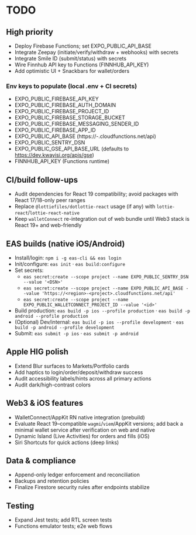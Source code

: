 # TODO

## High priority
- Deploy Firebase Functions; set EXPO_PUBLIC_API_BASE
- Integrate Zeepay (initiate/verify/withdraw + webhooks) with secrets
- Integrate Smile ID (submit/status) with secrets
- Wire Finnhub API key to Functions (FINNHUB_API_KEY)
- Add optimistic UI + Snackbars for wallet/orders

### Env keys to populate (local .env + CI secrets)
- EXPO_PUBLIC_FIREBASE_API_KEY
- EXPO_PUBLIC_FIREBASE_AUTH_DOMAIN
- EXPO_PUBLIC_FIREBASE_PROJECT_ID
- EXPO_PUBLIC_FIREBASE_STORAGE_BUCKET
- EXPO_PUBLIC_FIREBASE_MESSAGING_SENDER_ID
- EXPO_PUBLIC_FIREBASE_APP_ID
- EXPO_PUBLIC_API_BASE  (https://<region>-<project>.cloudfunctions.net/api)
- EXPO_PUBLIC_SENTRY_DSN
- EXPO_PUBLIC_GSE_API_BASE_URL (defaults to https://dev.kwayisi.org/apis/gse)
- FINNHUB_API_KEY (Functions runtime)

## CI/build follow-ups
- Audit dependencies for React 19 compatibility; avoid packages with React 17/18-only peer ranges
- Replace `@lottiefiles/dotlottie-react` usage (if any) with `lottie-react`/`lottie-react-native`
- Keep `walletConnect` re-integration out of web bundle until Web3 stack is React 19+ and web-friendly

## EAS builds (native iOS/Android)
- Install/login: `npm i -g eas-cli && eas login`
- Init/configure: `eas init` · `eas build:configure`
- Set secrets:
  - `eas secret:create --scope project --name EXPO_PUBLIC_SENTRY_DSN --value '<DSN>'`
  - `eas secret:create --scope project --name EXPO_PUBLIC_API_BASE --value 'https://<region>-<project>.cloudfunctions.net/api'`
  - `eas secret:create --scope project --name EXPO_PUBLIC_WALLETCONNECT_PROJECT_ID --value '<id>'`
- Build production: `eas build -p ios --profile production` · `eas build -p android --profile production`
- (Optional) Dev/internal: `eas build -p ios --profile development` · `eas build -p android --profile development`
- Submit: `eas submit -p ios` · `eas submit -p android`

## Apple HIG polish
- Extend Blur surfaces to Markets/Portfolio cards
- Add haptics to login/order/deposit/withdraw success
- Audit accessibility labels/hints across all primary actions
- Audit dark/high-contrast colors

## Web3 & iOS features
- WalletConnect/AppKit RN native integration (prebuild)
- Evaluate React 19–compatible `wagmi`/`viem`/AppKit versions; add back a minimal wallet service after verification on web and native
- Dynamic Island (Live Activities) for orders and fills (iOS)
- Siri Shortcuts for quick actions (deep links)

## Data & compliance
- Append-only ledger enforcement and reconciliation
- Backups and retention policies
- Finalize Firestore security rules after endpoints stabilize

## Testing
- Expand Jest tests; add RTL screen tests
- Functions emulator tests; e2e web flows
